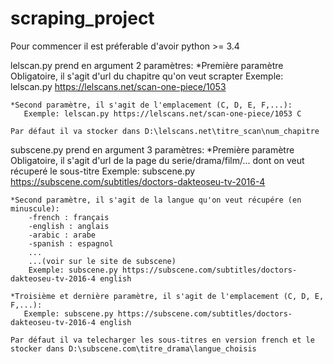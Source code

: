 # scraping_project
Pour commencer il est préferable d'avoir python >= 3.4

lelscan.py prend en argument 2 paramètres:
    *Première paramètre Obligatoire, il s'agit d'url du chapitre qu'on veut scrapter
        Exemple: lelscan.py https://lelscans.net/scan-one-piece/1053
        
    *Second paramètre, il s'agit de l'emplacement (C, D, E, F,...):
       Exemple: lelscan.py https://lelscans.net/scan-one-piece/1053 C
    
    Par défaut il va stocker dans D:\lelscans.net\titre_scan\num_chapitre
 
 
 
subscene.py prend en argument 3 paramètres:
    *Première paramètre Obligatoire, il s'agit d'url de la page du serie/drama/film/... dont on veut récuperé le sous-titre
        Exemple: subscene.py https://subscene.com/subtitles/doctors-dakteoseu-tv-2016-4
        
    *Second paramètre, il s'agit de la langue qu'on veut récupére (en minuscule):
        -french : français
        -english : anglais
        -arabic : arabe
        -spanish : espagnol
        ...
        ...(voir sur le site de subscene)
        Exemple: subscene.py https://subscene.com/subtitles/doctors-dakteoseu-tv-2016-4 english
    
    *Troisième et dernière paramètre, il s'agit de l'emplacement (C, D, E, F,...):
       Exemple: subscene.py https://subscene.com/subtitles/doctors-dakteoseu-tv-2016-4 english
    
    Par défaut il va telecharger les sous-titres en version french et le stocker dans D:\subscene.com\titre_drama\langue_choisis
